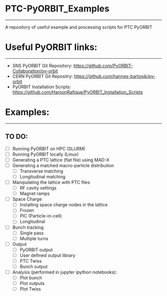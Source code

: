# PTC-PyORBIT_Examples
---
A repository of useful example and processing scripts for PTC PyORBIT

# Useful PyORBIT links:
---

- SNS PyORBIT Git Repository: https://github.com/PyORBIT-Collaboration/py-orbit
- CERN PyORBIT Git Repositry: https://github.com/hannes-bartosik/py-orbit
- PyORBIT Installation Scripts: https://github.com/HaroonRafique/PyORBIT_Installation_Scripts

# Examples:
---

## TO DO:
- [ ] Running PyORBIT on HPC (SLURM)
- [ ] Running PyORBIT locally (Linux)
- [ ] Generating a PTC lattice (flat file) using MAD-X
- [ ] Generating a matched macro-particle distribution
    - [ ] Transverse matching
    - [ ] Longitudinal matching
- [ ] Manipulating the lattice with PTC files
    - [ ] RF cavity settings
    - [ ] Magnet ramps
- [ ] Space Charge
    - [ ] Installing space charge nodes in the lattice
    - [ ] Frozen
    - [ ] PIC (Particle-in-cell)
    - [ ] Longitudinal
- [ ] Bunch tracking
    - [ ] Single pass
    - [ ] Multiple turns
- [ ] Output
    - [ ] PyORBIT output
    - [ ] User defined output library
    - [ ] PTC Twiss
    - [ ] Bunch output
- [ ] Analysis (performed in jupyter ipython notebooks):
    - [ ] Plot bunch
    - [ ] Plot outputs
    - [ ] Plot Twiss
